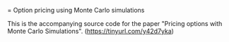 = Option pricing using Monte Carlo simulations

This is the accompanying source code for the paper "Pricing options with Monte Carlo Simulations". (https://tinyurl.com/y42d7yka)
